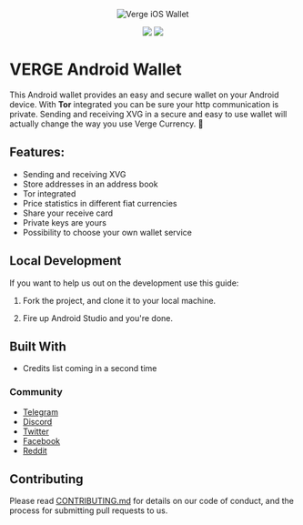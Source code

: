 <p align="center"><img src="https://raw.githubusercontent.com/vergecurrency/vIOS/master/readme-header.png" alt="Verge iOS Wallet"></p>
<p align="center">
  <img src="https://img.shields.io/badge/status-pre--alpha-lightgrey.svg">
  <img src="https://img.shields.io/badge/license-MIT-blue.svg">
</p>

#  VERGE Android Wallet

This Android wallet provides an easy and secure wallet on your Android device. With **Tor** integrated you can be sure your http communication is private. Sending and receiving XVG in a secure and easy to use wallet will actually change the way you use Verge Currency. 💪

## Features:

* Sending and receiving XVG
* Store addresses in an address book
* Tor integrated
* Price statistics in different fiat currencies
* Share your receive card
* Private keys are yours
* Possibility to choose your own wallet service

## Local Development

If you want to help us out on the development use this guide:

1. Fork the project, and clone it to your local machine.

2. Fire up Android Studio and you're done. 

## Built With

* Credits list coming in a second time

### Community

* [Telegram](https://t.me/VERGExvg)
* [Discord](https://discord.gg/vergecurrency)
* [Twitter](https://www.twitter.com/vergecurrency)
* [Facebook](https://www.facebook.com/VERGEcurrency/)
* [Reddit](https://www.reddit.com/r/vergecurrency/)

## Contributing

Please read [CONTRIBUTING.md](CONTRIBUTING.md) for details on our code of conduct, and the process for submitting pull requests to us.
